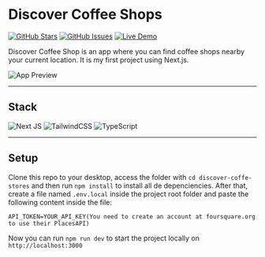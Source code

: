# Discover Coffee Shops

[![GitHub Stars](https://img.shields.io/github/stars/Xandyhoss/discover-coffe-stores)](https://github.com/Xandyhoss/discover-coffe-stores/stargazers)
[![GitHub Issues](https://img.shields.io/github/issues/Xandyhoss/discover-coffe-stores)](https://github.com/Xandyhoss/discover-coffe-stores/issues)
[![Live Demo](https://img.shields.io/badge/live-demo-green)](https://discover-coffe-stores-nine.vercel.app/)

Discover Coffee Shop is an app where you can find coffee shops nearby your current location. It is my first project using Next.js.

![App Preview](https://i.imgur.com/jrAZs6w.png)

---

## Stack

![Next JS](https://img.shields.io/badge/Next-black?style=for-the-badge&logo=next.js&logoColor=white)
![TailwindCSS](https://img.shields.io/badge/tailwindcss-%2338B2AC.svg?style=for-the-badge&logo=tailwind-css&logoColor=white)
![TypeScript](https://img.shields.io/badge/typescript-%23007ACC.svg?style=for-the-badge&logo=typescript&logoColor=white)

---

## Setup

Clone this repo to your desktop, access the folder with `cd discover-coffe-stores` and then run `npm install` to install all de depenciencies. After that, create a file named `.env.local` inside the project root folder and paste the following content inside the file: 

```
API_TOKEN=YOUR_API_KEY(You need to create an account at foursquare.org to use their PlacesAPI) 

```
<!-- LOCAL_API=http://localhost:3000/api
FOUR_SQUARE_API=https://api.foursquare.com/v3/places -->

Now you can run `npm run dev` to start the project locally on `http://localhost:3000`
